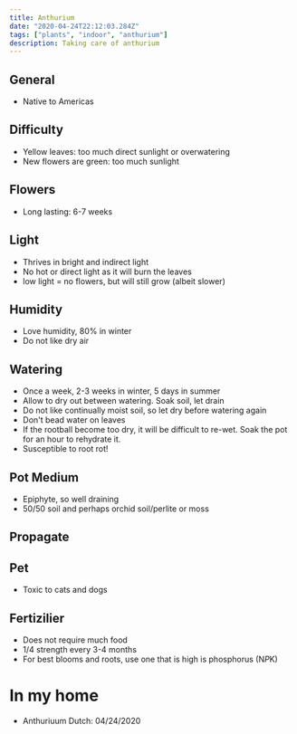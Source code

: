 ```yaml
---
title: Anthurium
date: "2020-04-24T22:12:03.284Z"
tags: ["plants", "indoor", "anthurium"]
description: Taking care of anthurium
---
```


## General

- Native to Americas

## Difficulty

- Yellow leaves: too much direct sunlight or overwatering
- New flowers are green: too much sunlight

## Flowers

- Long lasting: 6-7 weeks

## Light

- Thrives in bright and indirect light
- No hot or direct light as it will burn the leaves
- low light = no flowers, but will still grow (albeit slower)

## Humidity

- Love humidity, 80% in winter
- Do not like dry air

## Watering

- Once a week, 2-3 weeks in winter, 5 days in summer
- Allow to dry out between watering. Soak soil, let drain
- Do not like continually moist soil, so let dry before watering again
- Don't bead water on leaves
- If the rootball become too dry, it will be difficult to re-wet. Soak the pot for an hour to rehydrate it.
- Susceptible to root rot!

## Pot Medium

- Epiphyte, so well draining
- 50/50 soil and perhaps orchid soil/perlite or moss

## Propagate

## Pet

- Toxic to cats and dogs

## Fertizilier

- Does not require much food
- 1/4 strength every 3-4 months
- For best blooms and roots, use one that is high is phosphorus (N*P*K)

# In my home

- Anthuriuum Dutch: 04/24/2020
